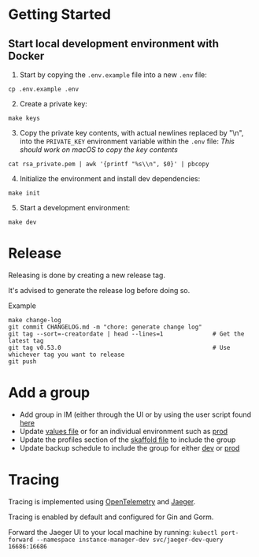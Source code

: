 # Getting Started

## Start local development environment with Docker

1. Start by copying the `.env.example` file into a new `.env` file:

```
cp .env.example .env
```

2. Create a private key:

```
make keys
```

3. Copy the private key contents, with actual newlines replaced by "\n", into the `PRIVATE_KEY` environment variable
   within the `.env` file:
   *This should work on macOS to copy the key contents*

```
cat rsa_private.pem | awk '{printf "%s\\n", $0}' | pbcopy
```

4. Initialize the environment and install dev dependencies:

```
make init
```

5. Start a development environment:

```
make dev
```

# Release

Releasing is done by creating a new release tag.

It's advised to generate the release log before doing so.

Example

```shell
make change-log
git commit CHANGELOG.md -m "chore: generate change log"
git tag --sort=-creatordate | head --lines=1              # Get the latest tag
git tag v0.53.0                                           # Use whichever tag you want to release
git push
```

# Add a group

* Add group in IM (either through the UI or by using the user script found [here](scripts/users/createGroup.sh)
* Update [values file](https://github.com/dhis2-sre/im-manager/blob/8cb9a5959e334b835188fa07e801996ff2410b7c/helm/chart/values.yaml#L12) or for an individual environment such as [prod](https://github.com/dhis2-sre/im-manager/blob/8cb9a5959e334b835188fa07e801996ff2410b7c/helm/data/values/prod/values.yaml#L1)
* Update the profiles section of the [skaffold file](https://github.com/dhis2-sre/im-manager/blob/8cb9a5959e334b835188fa07e801996ff2410b7c/skaffold.yaml#L96) to include the group
* Update backup schedule to include the group for either [dev](https://github.com/dhis2-sre/dhis2-infrastructure/blob/b9f53752ca9cb16883f2f78cae5fca42b4087b1f/modules/k8s/helm-backup-dev.tf#L1) or [prod](https://github.com/dhis2-sre/dhis2-infrastructure/blob/b9f53752ca9cb16883f2f78cae5fca42b4087b1f/modules/k8s/helm-backup-prod.tf#L1)

# Tracing

Tracing is implemented using [OpenTelemetry](https://opentelemetry.io/) and [Jaeger](https://www.jaegertracing.io/).

Tracing is enabled by default and configured for Gin and Gorm.

Forward the Jaeger UI to your local machine by running: `kubectl port-forward --namespace instance-manager-dev svc/jaeger-dev-query 16686:16686`

